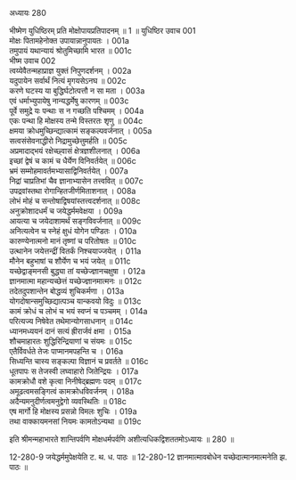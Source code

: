 अध्यायः 280

भीष्मेण युधिष्ठिरम् प्रति मोक्षोपायप्रतिपादनम् ॥ 1 ॥
युधिष्ठिर उवाच 	001  
मोक्षः पितामहेनोक्त उपायान्नानुपायतः ।	001a  
तमुपायं यथान्यायं श्रोतुमिच्छामि भारत ॥	001c  
भीष्म उवाच 	002  
त्वय्येवैतन्महाप्राज्ञ युक्तं निपुणदर्शनम् ।	002a  
यदुपायेन सर्वार्थं नित्यं मृगयसेऽनघ ॥	002c  
करणे घटस्य या बुद्धिर्घटोत्पत्तौ न सा मता ।	003a  
एवं धर्माभ्युपायेषु नान्यद्धर्मेषु कारणम् ॥	003c  
पूर्वे समुद्रे यः पन्थाः स न गच्छति पश्चिमम् ।	004a  
एकः पन्था हि मोक्षस्य तन्मे विस्तरतः शृणु ॥	004c  
क्षमया क्रोधमुच्छिन्द्यात्कामं सङ्कल्पवर्जनात् ।	005a  
सत्वसंसेवनाद्धीरो निद्रामुच्छेत्तुमर्हति ॥	005c  
अप्रमादाद्भयं रक्षेच्छ्वासं क्षेत्रज्ञशीलनात् ।	006a  
इच्छां द्वेषं च कामं च धैर्येण विनिवर्तयेत् ॥	006c  
भ्रमं सम्मोहमावर्तमभ्यासाद्विनिवर्तयेत् ।	007a  
निद्रां चाप्रतिभां चैव ज्ञानाभ्यासेन तत्त्ववित् ॥	007c  
उपद्रवांस्तथा रोगान्हितजीर्णमिताशनात् ।	008a  
लोभं मोहं च सन्तोषाद्विषयांस्तत्त्वदर्शनात् ॥	008c  
अनुक्रोशादधर्मं च जयेद्धर्ममवेक्षया ।	009a  
आयत्या च जयेदाशामर्थं सङ्गविवर्जनात् ॥	009c  
अनित्यत्वेन च स्नेहं क्षुधं योगेन पण्डितः ।	010a  
कारुण्येनात्मनो मानं तृष्णां च परितोषतः ॥	010c  
उत्थानेन जयेत्तन्द्रीं वितर्कं निश्चयाज्जयेत् ।	011a  
मौनेन बहुभाषां च शौर्येण च भयं जयेत् ॥	011c  
यच्छेद्वाङ्मनसी बुद्ध्या तां यच्छेज्ज्ञानचक्षुषा ।	012a  
ज्ञानमात्मा महान्यच्छेत्तं यच्छेज्ज्ञानमात्मनः ॥	012c  
तदेतदुपशान्तेन बोद्धव्यं शुचिकर्मणा ।	013a  
योगदोषान्समुच्छिद्यात्पञ्च यान्कवयो विदुः ॥	013c  
कामं क्रोधं च लोभं च भयं स्वप्नं च पञ्चमम् ।	014a  
परित्यज्य निषेवेत तथेमान्योगसाधनान् ॥	014c  
ध्यानमध्ययनं दानं सत्यं ह्रीरार्जवं क्षमा ।	015a  
शौचमाहारतः शुद्धिरिन्द्रियाणां च संयमः ॥	015c  
एतैर्विवर्धते तेजः पाप्मानमपहन्ति च ।	016a  
सिध्यन्ति चास्य सङ्कल्पा विज्ञानं च प्रवर्तते ॥	016c  
धूतपापः स तेजस्वी लघ्वाहारो जितेन्द्रियः ।	017a  
कामक्रोधौ वशे कृत्वा निनीषेद्ब्रह्मणः पदम् ॥	017c  
अमूढत्वमसङ्गित्वं कामक्रोधविवर्जनम् ।	018a  
अदैन्यमनुदीर्णत्वमनुद्वेगो व्यवस्थितिः ॥	018c  
एष मार्गो हि मोक्षस्य प्रसन्नो विमलः शुचिः ।	019a  
तथा वाक्कायमनसां नियमः कामतोऽन्यथा ॥ 	019c  

इति श्रीमन्महाभारते शान्तिपर्वणि मोक्षधर्मपर्वणि अशीत्यधिकद्विशततमोऽध्यायः ॥ 280 ॥

12-280-9 जयेद्धर्ममुपेक्षयेति ट. थ. ध. पाठः ॥ 12-280-12 ज्ञानमात्मावबोधेन यच्छेदात्मानमात्मनेति झ. पाठः ॥
